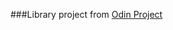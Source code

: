 ###Library project from [Odin Project](https://www.theodinproject.com/lessons/node-path-javascript-library)